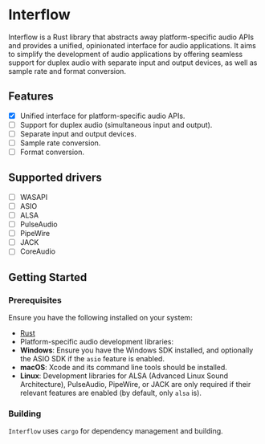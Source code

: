 # Interflow

Interflow is a Rust library that abstracts away platform-specific audio APIs
and provides a unified, opinionated interface for audio applications. It aims
to simplify the development of audio applications by offering seamless support
for duplex audio with separate input and output devices, as well as sample rate
and format conversion.

## Features

- [x] Unified interface for platform-specific audio APIs.
- [ ] Support for duplex audio (simultaneous input and output).
- [ ] Separate input and output devices.
- [ ] Sample rate conversion.
- [ ] Format conversion.

## Supported drivers

- [ ] WASAPI
- [ ] ASIO
- [ ] ALSA
- [ ] PulseAudio
- [ ] PipeWire
- [ ] JACK
- [ ] CoreAudio

## Getting Started

### Prerequisites

Ensure you have the following installed on your system:

- [Rust](https://www.rust-lang.org/tools/install)
- Platform-specific audio development libraries:
- **Windows**: Ensure you have the Windows SDK installed, and optionally the
  ASIO SDK if the `asio` feature is enabled.
- **macOS**: Xcode and its command line tools should be installed.
- **Linux**: Development libraries for ALSA (Advanced Linux Sound
  Architecture), PulseAudio, PipeWire, or JACK are only required if their
  relevant features are enabled (by default, only `alsa` is).

### Building

`Interflow` uses `cargo` for dependency management and building.
